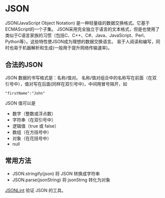 # JSON
JSON(JavaScript Object Notation) 是一种轻量级的数据交换格式。它基于ECMAScript的一个子集。 JSON采用完全独立于语言的文本格式，但是也使用了类似于C语言家族的习惯（包括C、C++、C#、Java、JavaScript、Perl、Python等）。这些特性使JSON成为理想的数据交换语言。 易于人阅读和编写，同时也易于机器解析和生成(一般用于提升网络传输速率)。

## 合法的JSON
JSON 数据的书写格式是：名称/值对。
名称/值对组合中的名称写在前面（在双引号中），值对写在后面(同样在双引号中)，中间用冒号隔开，如
```
"firstName":"John"
```

JSON 值可以是
* 数字（整数或浮点数）
* 字符串（在双引号中）
* 逻辑值（true 或 false）
* 数组（在方括号中）
* 对象（在花括号中）
* null

## 常用方法
* JSON.stringify(json) 将 JSON 转换成字符串
* JSON.parse(jsonString) 将 jsonStrng 转化为对象


[JSONLint](http://jsonlint.com/) 验证 JSON 的工具。